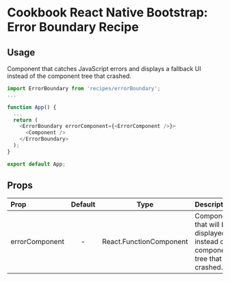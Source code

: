 # Cookbook React Native Bootstrap: Error Boundary Recipe

## Usage

Component that catches JavaScript errors and displays a fallback UI instead of the component tree that crashed.

``` ts
import ErrorBoundary from 'recipes/errorBoundary';
...

function App() {
  ...
  return (
    <ErrorBoundary errorComponent={<ErrorComponent />}>
      <Component />
    </ErrorBoundary>
  );
}

export default App;
```

## Props

| Prop  | Default  | Type | Description |
| :------------ |:---------------:| :---------------:| :-----|
| errorComponent | - | React.FunctionComponent | Component that will be displayed instead of component tree that crashed. |
